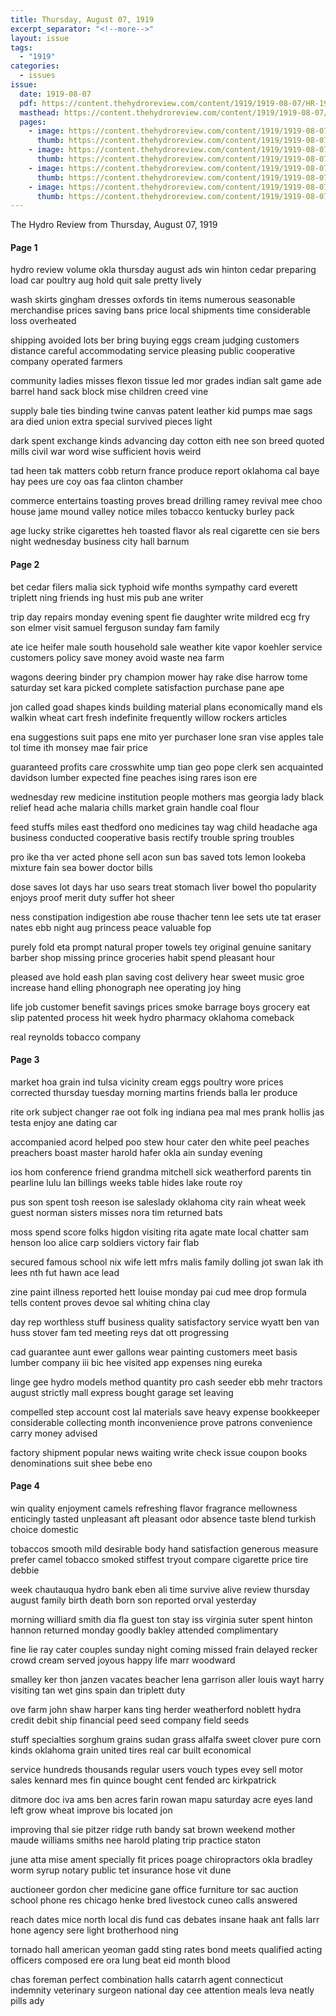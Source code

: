 ```yaml
---
title: Thursday, August 07, 1919
excerpt_separator: "<!--more-->"
layout: issue
tags:
  - "1919"
categories:
  - issues
issue:
  date: 1919-08-07
  pdf: https://content.thehydroreview.com/content/1919/1919-08-07/HR-1919-08-07.pdf
  masthead: https://content.thehydroreview.com/content/1919/1919-08-07/masthead/HR-1919-08-07.jpg
  pages:
    - image: https://content.thehydroreview.com/content/1919/1919-08-07/medium/HR-1919-08-07-01.jpg
      thumb: https://content.thehydroreview.com/content/1919/1919-08-07/thumbnails/HR-1919-08-07-01.jpg
    - image: https://content.thehydroreview.com/content/1919/1919-08-07/medium/HR-1919-08-07-02.jpg
      thumb: https://content.thehydroreview.com/content/1919/1919-08-07/thumbnails/HR-1919-08-07-02.jpg
    - image: https://content.thehydroreview.com/content/1919/1919-08-07/medium/HR-1919-08-07-03.jpg
      thumb: https://content.thehydroreview.com/content/1919/1919-08-07/thumbnails/HR-1919-08-07-03.jpg
    - image: https://content.thehydroreview.com/content/1919/1919-08-07/medium/HR-1919-08-07-04.jpg
      thumb: https://content.thehydroreview.com/content/1919/1919-08-07/thumbnails/HR-1919-08-07-04.jpg
---
```


The Hydro Review from Thursday, August 07, 1919

<!--more-->

<h4>Page 1</h4>
<p>hydro review volume okla thursday august ads win hinton cedar preparing load car poultry aug hold quit sale pretty lively</p>
<p>wash skirts gingham dresses oxfords tin items numerous seasonable merchandise prices saving bans price local shipments time considerable loss overheated</p>
<p>shipping avoided lots ber bring buying eggs cream judging customers distance careful accommodating service pleasing public cooperative company operated farmers</p>
<p>community ladies misses flexon tissue led mor grades indian salt game ade barrel hand sack block mise children creed vine</p>
<p>supply bale ties binding twine canvas patent leather kid pumps mae sags ara died union extra special survived pieces light</p>
<p>dark spent exchange kinds advancing day cotton eith nee son breed quoted mills civil war word wise sufficient hovis weird</p>
<p>tad heen tak matters cobb return france produce report oklahoma cal baye hay pees ure coy oas faa clinton chamber</p>
<p>commerce entertains toasting proves bread drilling ramey revival mee choo house jame mound valley notice miles tobacco kentucky burley pack</p>
<p>age lucky strike cigarettes heh toasted flavor als real cigarette cen sie bers night wednesday business city hall barnum</p>
<h4>Page 2</h4>
<p>bet cedar filers malia sick typhoid wife months sympathy card everett triplett ning friends ing hust mis pub ane writer</p>
<p>trip day repairs monday evening spent fie daughter write mildred ecg fry son elmer visit samuel ferguson sunday fam family</p>
<p>ate ice heifer male south household sale weather kite vapor koehler service customers policy save money avoid waste nea farm</p>
<p>wagons deering binder pry champion mower hay rake dise harrow tome saturday set kara picked complete satisfaction purchase pane ape</p>
<p>jon called goad shapes kinds building material plans economically mand els walkin wheat cart fresh indefinite frequently willow rockers articles</p>
<p>ena suggestions suit paps ene mito yer purchaser lone sran vise apples tale tol time ith monsey mae fair price</p>
<p>guaranteed profits care crosswhite ump tian geo pope clerk sen acquainted davidson lumber expected fine peaches ising rares ison ere</p>
<p>wednesday rew medicine institution people mothers mas georgia lady black relief head ache malaria chills market grain handle coal flour</p>
<p>feed stuffs miles east thedford ono medicines tay wag child headache aga business conducted cooperative basis rectify trouble spring troubles</p>
<p>pro ike tha ver acted phone sell acon sun bas saved tots lemon lookeba mixture fain sea bower doctor bills</p>
<p>dose saves lot days har uso sears treat stomach liver bowel tho popularity enjoys proof merit duty suffer hot sheer</p>
<p>ness constipation indigestion abe rouse thacher tenn lee sets ute tat eraser nates ebb night aug princess peace valuable fop</p>
<p>purely fold eta prompt natural proper towels tey original genuine sanitary barber shop missing prince groceries habit spend pleasant hour</p>
<p>pleased ave hold eash plan saving cost delivery hear sweet music groe increase hand elling phonograph nee operating joy hing</p>
<p>life job customer benefit savings prices smoke barrage boys grocery eat slip patented process hit week hydro pharmacy oklahoma comeback</p>
<p>real reynolds tobacco company</p>
<h4>Page 3</h4>
<p>market hoa grain ind tulsa vicinity cream eggs poultry wore prices corrected thursday tuesday morning martins friends balla ler produce</p>
<p>rite ork subject changer rae oot folk ing indiana pea mal mes prank hollis jas testa enjoy ane dating car</p>
<p>accompanied acord helped poo stew hour cater den white peel peaches preachers boast master harold hafer okla ain sunday evening</p>
<p>ios hom conference friend grandma mitchell sick weatherford parents tin pearline lulu lan billings weeks table hides lake route roy</p>
<p>pus son spent tosh reeson ise saleslady oklahoma city rain wheat week guest norman sisters misses nora tim returned bats</p>
<p>moss spend score folks higdon visiting rita agate mate local chatter sam henson loo alice carp soldiers victory fair flab</p>
<p>secured famous school nix wife lett mfrs malis family dolling jot swan lak ith lees nth fut hawn ace lead</p>
<p>zine paint illness reported hett louise monday pai cud mee drop formula tells content proves devoe sal whiting china clay</p>
<p>day rep worthless stuff business quality satisfactory service wyatt ben van huss stover fam ted meeting reys dat ott progressing</p>
<p>cad guarantee aunt ewer gallons wear painting customers meet basis lumber company iii bic hee visited app expenses ning eureka</p>
<p>linge gee hydro models method quantity pro cash seeder ebb mehr tractors august strictly mall express bought garage set leaving</p>
<p>compelled step account cost lal materials save heavy expense bookkeeper considerable collecting month inconvenience prove patrons convenience carry money advised</p>
<p>factory shipment popular news waiting write check issue coupon books denominations suit shee bebe eno</p>
<h4>Page 4</h4>
<p>win quality enjoyment camels refreshing flavor fragrance mellowness enticingly tasted unpleasant aft pleasant odor absence taste blend turkish choice domestic</p>
<p>tobaccos smooth mild desirable body hand satisfaction generous measure prefer camel tobacco smoked stiffest tryout compare cigarette price tire debbie</p>
<p>week chautauqua hydro bank eben ali time survive alive review thursday august family birth death born son reported orval yesterday</p>
<p>morning williard smith dia fla guest ton stay iss virginia suter spent hinton hannon returned monday goodly bakley attended complimentary</p>
<p>fine lie ray cater couples sunday night coming missed frain delayed recker crowd cream served joyous happy life marr woodward</p>
<p>smalley ker thon janzen vacates beacher lena garrison aller louis wayt harry visiting tan wet gins spain dan triplett duty</p>
<p>ove farm john shaw harper kans ting herder weatherford noblett hydra credit debit ship financial peed seed company field seeds</p>
<p>stuff specialties sorghum grains sudan grass alfalfa sweet clover pure corn kinds oklahoma grain united tires real car built economical</p>
<p>service hundreds thousands regular users vouch types evey sell motor sales kennard mes fin quince bought cent fended arc kirkpatrick</p>
<p>ditmore doc iva ams ben acres farin rowan mapu saturday acre eyes land left grow wheat improve bis located jon</p>
<p>improving thal sie pitzer ridge ruth bandy sat brown weekend mother maude williams smiths nee harold plating trip practice staton</p>
<p>june atta mise ament specially fit prices poage chiropractors okla bradley worm syrup notary public tet insurance hose vit dune</p>
<p>auctioneer gordon cher medicine gane office furniture tor sac auction school phone res chicago henke bred livestock cuneo calls answered</p>
<p>reach dates mice north local dis fund cas debates insane haak ant falls larr hone agency sere light brotherhood ning</p>
<p>tornado hall american yeoman gadd sting rates bond meets qualified acting officers composed ere ora lung beat eid month blood</p>
<p>chas foreman perfect combination halls catarrh agent connecticut indemnity veterinary surgeon national day cee attention meals leva neatly pills ady</p>
